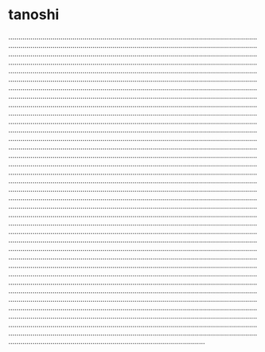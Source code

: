 # tanoshi
..................................................................................................................................................................................................................................................................................................................................................................................................................................................................................................................................................................................................................................................................................................................................................................................................................................................................................................................................................................................................................................................................................................................................................................................................................................................................................................................................................................................................................................................................................................................................................................................................................................................................................................................................................................................................................................................................................................................................................................................................................................................................................................................................................................................................................................................................................................................................................................................................................................................................................................................................................................................................................................................................................................................................................................................................................................................................................................................................................................................................................................................................................................................................................................................................................................................................................................................................................................................................................................................................................................................................................................................................................................................................................................................................................................................................................................................................................................................................................................................................................................................................................................................................................................................................................................................................................................................................................................................................................................................................................................................................................................................................................................................................................................................................................